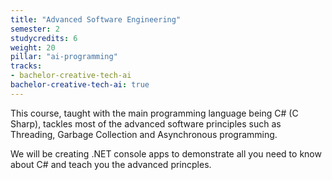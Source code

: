 ```yaml
---
title: "Advanced Software Engineering"
semester: 2
studycredits: 6
weight: 20
pillar: "ai-programming"
tracks:
- bachelor-creative-tech-ai
bachelor-creative-tech-ai: true
---
```


This course, taught with the main programming language being C# (C Sharp), tackles most of the advanced software principles such as Threading, Garbage Collection and Asynchronous programming.

We will be creating .NET console apps to demonstrate all you need to know about C# and teach you the advanced princples.
